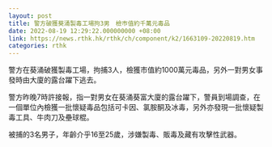 ```yaml
---
layout: post
title: 警方破獲葵涌製毒工場拘3男　檢巿值約千萬元毒品
date: 2022-08-19 12:29:22.000000000 +08:00
link: https://news.rthk.hk/rthk/ch/component/k2/1663109-20220819.htm
categories: rthk
---
```


警方在葵涌破獲製毒工場，拘捕3人，檢獲巿值約1000萬元毒品，另外一對男女事發時由大廈的露台躍下逃去。

警方昨晚7時許接報，指一對男女在葵涌葵富大廈的露台躍下，警員到場調查，在一個單位內檢獲一批懷疑毒品包括可卡因、氯胺酮及冰毒，另外亦發現一批懷疑製毒工具、牛肉刀及壘球棍。

被捕的3名男子，年齡介乎16至25歲，涉嫌製毒、販毒及藏有攻擊性武器。

